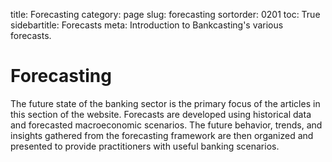 ﻿title: Forecasting
category: page
slug: forecasting
sortorder: 0201
toc: True
sidebartitle: Forecasts
meta: Introduction to Bankcasting's various forecasts.

# Forecasting

The future state of the banking sector is the primary focus of the articles in this section of the website. Forecasts are developed using historical data and forecasted macroeconomic scenarios. The future behavior, trends, and insights gathered from the forecasting framework are then organized and presented to provide practitioners with useful banking scenarios.